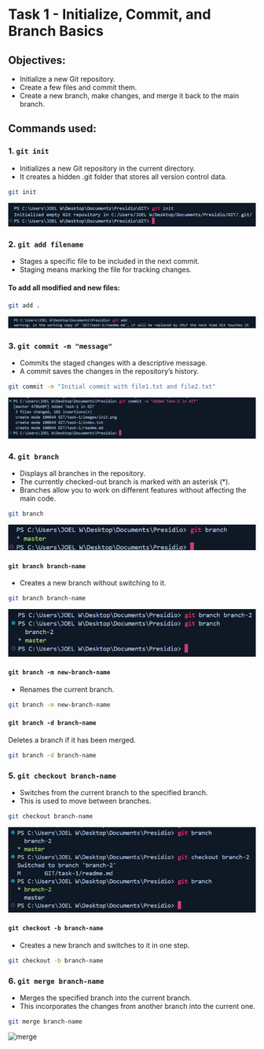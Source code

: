# Task 1 - Initialize, Commit, and Branch Basics
    
## Objectives:    
- Initialize a new Git repository.
- Create a few files and commit them.
- Create a new branch, make changes, and merge it back to the main branch.

## Commands used:

### 1. `git init`
- Initializes a new Git repository in the current directory. 
- It creates a hidden .git folder that stores all version control data.

```sh
git init
```

![init](images/init.png)


### 2. `git add filename`
- Stages a specific file to be included in the next commit.
- Staging means marking the file for tracking changes.

#### To add all modified and new files:
```sh
git add .
```
![alt text](images/add.png)

### 3. `git commit -m "message"`
- Commits the staged changes with a descriptive message. 
- A commit saves the changes in the repository’s history.

```sh
git commit -m "Initial commit with file1.txt and file2.txt"
```

![commit](images/commit.png)



### 4. `git branch`
- Displays all branches in the repository. 
- The currently checked-out branch is marked with an asterisk (*).
- Branches allow you to work on different features without affecting the main code.

```sh
git branch
```

![branch](images/branch.png)


#### `git branch branch-name`
- Creates a new branch without switching to it.
```sh
git branch branch-name
```

![alt text](images/branchCreate.png)

#### `git branch -m new-branch-name`
- Renames the current branch.
```sh
git branch -m new-branch-name
```

#### `git branch -d branch-name`
Deletes a branch if it has been merged.
```sh
git branch -d branch-name
```


### 5. `git checkout branch-name`
- Switches from the current branch to the specified branch. 
- This is used to move between branches.

```sh
git checkout branch-name
```

![checkout](images/checkout.png)


#### `git checkout -b branch-name`
- Creates a new branch and switches to it in one step. 

```sh
git checkout -b branch-name
```


### 6. `git merge branch-name`
- Merges the specified branch into the current branch. 
- This incorporates the changes from another branch into the current one.

```sh
git merge branch-name
```
![merge](merge.png)

